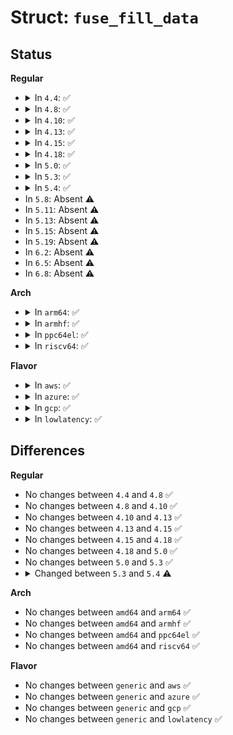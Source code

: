 # Struct: <code>fuse_fill_data</code>

## Status
<b>Regular</b>
<ul>
<li>
<details>
<summary>In <code>4.4</code>: ✅</summary>

```c
struct fuse_fill_data {
    struct fuse_req *req;
    struct file *file;
    struct inode *inode;
    unsigned int nr_pages;
};
```
</details>
</li>
<li>
<details>
<summary>In <code>4.8</code>: ✅</summary>

```c
struct fuse_fill_data {
    struct fuse_req *req;
    struct file *file;
    struct inode *inode;
    unsigned int nr_pages;
};
```
</details>
</li>
<li>
<details>
<summary>In <code>4.10</code>: ✅</summary>

```c
struct fuse_fill_data {
    struct fuse_req *req;
    struct file *file;
    struct inode *inode;
    unsigned int nr_pages;
};
```
</details>
</li>
<li>
<details>
<summary>In <code>4.13</code>: ✅</summary>

```c
struct fuse_fill_data {
    struct fuse_req *req;
    struct file *file;
    struct inode *inode;
    unsigned int nr_pages;
};
```
</details>
</li>
<li>
<details>
<summary>In <code>4.15</code>: ✅</summary>

```c
struct fuse_fill_data {
    struct fuse_req *req;
    struct file *file;
    struct inode *inode;
    unsigned int nr_pages;
};
```
</details>
</li>
<li>
<details>
<summary>In <code>4.18</code>: ✅</summary>

```c
struct fuse_fill_data {
    struct fuse_req *req;
    struct file *file;
    struct inode *inode;
    unsigned int nr_pages;
};
```
</details>
</li>
<li>
<details>
<summary>In <code>5.0</code>: ✅</summary>

```c
struct fuse_fill_data {
    struct fuse_req *req;
    struct file *file;
    struct inode *inode;
    unsigned int nr_pages;
};
```
</details>
</li>
<li>
<details>
<summary>In <code>5.3</code>: ✅</summary>

```c
struct fuse_fill_data {
    struct fuse_req *req;
    struct file *file;
    struct inode *inode;
    unsigned int nr_pages;
};
```
</details>
</li>
<li>
<details>
<summary>In <code>5.4</code>: ✅</summary>

```c
struct fuse_fill_data {
    struct fuse_io_args *ia;
    struct file *file;
    struct inode *inode;
    unsigned int nr_pages;
    unsigned int max_pages;
};
```
</details>
</li>
<li>
In <code>5.8</code>: Absent ⚠️
</li>
<li>
In <code>5.11</code>: Absent ⚠️
</li>
<li>
In <code>5.13</code>: Absent ⚠️
</li>
<li>
In <code>5.15</code>: Absent ⚠️
</li>
<li>
In <code>5.19</code>: Absent ⚠️
</li>
<li>
In <code>6.2</code>: Absent ⚠️
</li>
<li>
In <code>6.5</code>: Absent ⚠️
</li>
<li>
In <code>6.8</code>: Absent ⚠️
</li>
</ul>
<b>Arch</b>
<ul>
<li>
<details>
<summary>In <code>arm64</code>: ✅</summary>

```c
struct fuse_fill_data {
    struct fuse_io_args *ia;
    struct file *file;
    struct inode *inode;
    unsigned int nr_pages;
    unsigned int max_pages;
};
```
</details>
</li>
<li>
<details>
<summary>In <code>armhf</code>: ✅</summary>

```c
struct fuse_fill_data {
    struct fuse_io_args *ia;
    struct file *file;
    struct inode *inode;
    unsigned int nr_pages;
    unsigned int max_pages;
};
```
</details>
</li>
<li>
<details>
<summary>In <code>ppc64el</code>: ✅</summary>

```c
struct fuse_fill_data {
    struct fuse_io_args *ia;
    struct file *file;
    struct inode *inode;
    unsigned int nr_pages;
    unsigned int max_pages;
};
```
</details>
</li>
<li>
<details>
<summary>In <code>riscv64</code>: ✅</summary>

```c
struct fuse_fill_data {
    struct fuse_io_args *ia;
    struct file *file;
    struct inode *inode;
    unsigned int nr_pages;
    unsigned int max_pages;
};
```
</details>
</li>
</ul>
<b>Flavor</b>
<ul>
<li>
<details>
<summary>In <code>aws</code>: ✅</summary>

```c
struct fuse_fill_data {
    struct fuse_io_args *ia;
    struct file *file;
    struct inode *inode;
    unsigned int nr_pages;
    unsigned int max_pages;
};
```
</details>
</li>
<li>
<details>
<summary>In <code>azure</code>: ✅</summary>

```c
struct fuse_fill_data {
    struct fuse_io_args *ia;
    struct file *file;
    struct inode *inode;
    unsigned int nr_pages;
    unsigned int max_pages;
};
```
</details>
</li>
<li>
<details>
<summary>In <code>gcp</code>: ✅</summary>

```c
struct fuse_fill_data {
    struct fuse_io_args *ia;
    struct file *file;
    struct inode *inode;
    unsigned int nr_pages;
    unsigned int max_pages;
};
```
</details>
</li>
<li>
<details>
<summary>In <code>lowlatency</code>: ✅</summary>

```c
struct fuse_fill_data {
    struct fuse_io_args *ia;
    struct file *file;
    struct inode *inode;
    unsigned int nr_pages;
    unsigned int max_pages;
};
```
</details>
</li>
</ul>

## Differences
<b>Regular</b>
<ul>
<li>
No changes between <code>4.4</code> and <code>4.8</code> ✅
</li>
<li>
No changes between <code>4.8</code> and <code>4.10</code> ✅
</li>
<li>
No changes between <code>4.10</code> and <code>4.13</code> ✅
</li>
<li>
No changes between <code>4.13</code> and <code>4.15</code> ✅
</li>
<li>
No changes between <code>4.15</code> and <code>4.18</code> ✅
</li>
<li>
No changes between <code>4.18</code> and <code>5.0</code> ✅
</li>
<li>
No changes between <code>5.0</code> and <code>5.3</code> ✅
</li>
<li>
<details>
<summary>Changed between <code>5.3</code> and <code>5.4</code> ⚠️</summary>
<ul>
<li>
<b>Field added. </b>
<code>struct fuse_io_args *ia</code>
</li>
<li>
<b>Field added. </b>
<code>unsigned int max_pages</code>
</li>
<li>
<b>Field removed. </b>
<code>struct fuse_req *req</code>
</li>
</ul>
</details>
</li>
</ul>
<b>Arch</b>
<ul>
<li>
No changes between <code>amd64</code> and <code>arm64</code> ✅
</li>
<li>
No changes between <code>amd64</code> and <code>armhf</code> ✅
</li>
<li>
No changes between <code>amd64</code> and <code>ppc64el</code> ✅
</li>
<li>
No changes between <code>amd64</code> and <code>riscv64</code> ✅
</li>
</ul>
<b>Flavor</b>
<ul>
<li>
No changes between <code>generic</code> and <code>aws</code> ✅
</li>
<li>
No changes between <code>generic</code> and <code>azure</code> ✅
</li>
<li>
No changes between <code>generic</code> and <code>gcp</code> ✅
</li>
<li>
No changes between <code>generic</code> and <code>lowlatency</code> ✅
</li>
</ul>
